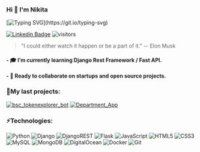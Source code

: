### Hi 👋 I'm Nikita
<!-- But you also can call me R0ixy. -->
<!-- [![Typing SVG](https://readme-typing-svg.herokuapp.com?color=%2336BCF7&lines=Startup+enthusiast.;Python+Developer+from+Ukraine.)](https://git.io/typing-svg) -->
[![Typing SVG](https://readme-typing-svg.herokuapp.com?color=%2336BCF7&vCenter=true&height=30&lines=Python+developer+from+Ukraine.;Startup+enthusiast.;Think+Different.)](https://git.io/typing-svg)

[![Linkedin Badge](https://img.shields.io/badge/-Nikitakom-blue?style=round-square&logo=Linkedin&logoColor=white&link=https://www.linkedin.com/in/nikitakom)](https://www.linkedin.com/in/nikitakom)
![visitors](https://visitor-badge.glitch.me/badge?page_id=r0ixy&left_color=green&right_color=blue)

> "I could either watch it happen or be a part of it." -- Elon Musk

<!-- #### - 🔭 I’m currently working on ... . -->
#### - 🎓 I’m currently learning Django Rest Framework / Fast API.
#### - 💬 Ready to collaborate on startups and open source projects. 

### 💼My last projects: 
[![bsc_tokenexplorer_bot](https://img.shields.io/static/v1?label=BSC_token_explorer_bot&message=%20&color=000605&logo=github&logoColor=white&labelColor=000605)](https://github.com/R0ixy/BSC_bot_public)
[![Department_App](https://img.shields.io/static/v1?label=Department_app&message=%20&color=000605&logo=github&logoColor=white&labelColor=000605)](https://github.com/R0ixy/epam_project)

### ⚡Technologies:  
![Python](https://img.shields.io/badge/python-3670A0?style=for-the-badge&logo=python&logoColor=ffdd54) 
![Django](https://img.shields.io/badge/django-%23092E20.svg?style=for-the-badge&logo=django&logoColor=white) 
![DjangoREST](https://img.shields.io/badge/DJANGO-REST-ff1709?style=for-the-badge&logo=django&logoColor=white&color=ff1709&labelColor=gray)
![Flask](https://img.shields.io/badge/flask-%23000.svg?style=for-the-badge&logo=flask&logoColor=white) 
![JavaScript](https://img.shields.io/badge/javascript-%23323330.svg?style=for-the-badge&logo=javascript&logoColor=%23F7DF1E)
![HTML5](https://img.shields.io/badge/html5-%23E34F26.svg?style=for-the-badge&logo=html5&logoColor=white)
![CSS3](https://img.shields.io/badge/css3-%231572B6.svg?style=for-the-badge&logo=css3&logoColor=white)
![MySQL](https://img.shields.io/badge/mysql-%2300f.svg?style=for-the-badge&logo=mysql&logoColor=white)
![MongoDB](https://img.shields.io/badge/MongoDB-%234ea94b.svg?style=for-the-badge&logo=mongodb&logoColor=white) 
![DigitalOcean](https://img.shields.io/badge/DigitalOcean-%230167ff.svg?style=for-the-badge&logo=digitalOcean&logoColor=white) 
![Docker](https://img.shields.io/badge/docker-%230db7ed.svg?style=for-the-badge&logo=docker&logoColor=white) 
![Git](https://img.shields.io/badge/git-%23F05033.svg?style=for-the-badge&logo=git&logoColor=white)


<!-- <a href="https://github.com/R0xiy/R0ixy">
  <img align="center" src="https://github-readme-stats.vercel.app/api/top-langs/?username=R0ixy&hide=css&title_color=ffffff&text_color=c9cacc&icon_color=2bbc8a&bg_color=22272e&langs_count=3" />
</a>
 -->
